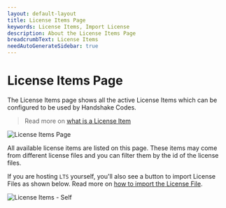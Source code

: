 ```yaml
---
layout: default-layout
title: License Items Page
keywords: License Items, Import License
description: About the License Items Page
breadcrumbText: License Items
needAutoGenerateSidebar: true
---
```


# License Items Page

The License Items page shows all the active License Items which can be configured to be used by Handshake Codes.

> Read more on [what is a License Item]({{site.about}}terms.html#license-item)

![License Items Page]({{site.assets}}imgs/licenseitems-001.png)

All available license items are listed on this page. These items may come from different license files and you can filter them by the id of the license files.

If you are hosting `LTS` yourself, you'll also see a button to import License Files as shown below. Read more on [how to import the License File]({{site.selfhosting}}managelts.html#import-the-license-file).

![License Items - Self]({{site.assets}}imgs/licenseitems-002.png)